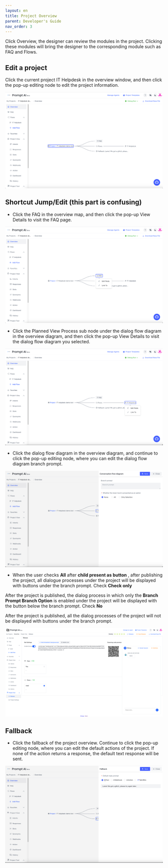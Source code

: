 ```yaml
---
layout: en
title: Project Overview
parent: Developer's Guide
nav_order: 3
---
```

Click Overview, the designer can review the modules in the project.  Clicking these modules will bring the designer to the corresponding module such as FAQ and Flows. 
## Edit a project

Click the current project IT Helpdesk in the overview window, and then click the pop-up editing node to edit the project information.

![project-overview-1](/assets/images/tutorial/project/p-overview-1.png)

## Shortcut Jump/Edit  (this part is confusing)

- Click the FAQ in the overview map, and then click the pop-up View Details to visit the FAQ page.

![project-overview-2](/assets/images/tutorial/project/p-overview-2.png)

- Click the Planned View Process sub node under the dialog flow diagram in the overview diagram, and then click the pop-up View Details to visit the dialog flow diagram you selected.

![project-overview-3](/assets/images/tutorial/project/p-overview-3.png)

- Click the dialog flow diagram in the overview diagram, and continue to click the pop-up editing node, where you can edit the dialog flow diagram branch prompt.

![project-overview-5](/assets/images/tutorial/project/p-overview-5.png)

- When the user checks  **All** after **child present as button** , after publishing the project, all dialogue processes under the project will be displayed with buttons under the branch prompt. Check **Check only**

After the project is published, the dialog process in which only the **Branch Prompt Branch Option** is enabled under the project will be displayed with the button below the branch prompt. Check **No**

After the project is published, all the dialog processes of the project will not be displayed with buttons under the branch prompt.

![project-overview-6](/assets/images/tutorial/project/p-overview-6.png)


## Fallback
- Click the fallback of the project overview.  Continue to click the pop-up editing node, where you can edit the default actions of the project. If none of the action returns a response, the default text response will be sent. 

![project-overview-7](/assets/images/tutorial/project/p-overview-7.png)
